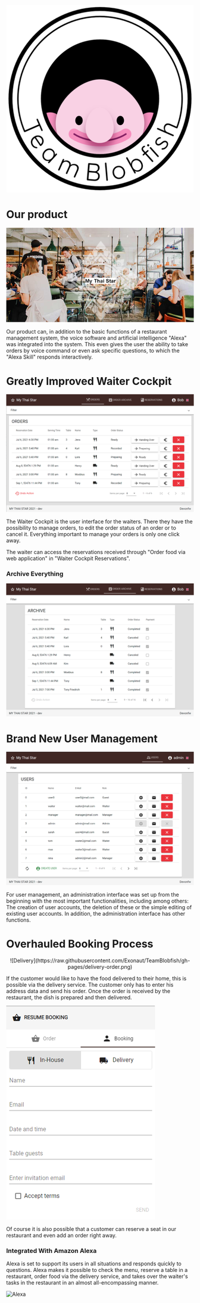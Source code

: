 ![Logo](https://raw.githubusercontent.com/Exonaut/TeamBlobfish/gh-pages/BlobfishLogoSchrift.png)
# Our product
![My Thai Star Homepage](https://raw.githubusercontent.com/Exonaut/TeamBlobfish/gh-pages/homepage.png)

Our product can, in addition to the basic functions of a restaurant management system, the voice software and artificial intelligence "Alexa" was integrated into the system. This even gives the user the ability to take orders by voice command or even ask specific questions, to which the "Alexa Skill" responds interactively.


# Greatly Improved Waiter Cockpit

![Waiter Cockpit](https://raw.githubusercontent.com/Exonaut/TeamBlobfish/gh-pages/order_cockpit.png)

The Waiter Cockpit is the user interface for the waiters. There they have the possibility to manage orders, to edit the order status of an order or to cancel it. 
Everything important to manage your orders is only one click away.

The waiter can access the reservations received through "Order food via web application" in "Waiter Cockpit Reservations".

### Archive Everything

![Archive](https://raw.githubusercontent.com/Exonaut/TeamBlobfish/gh-pages/order_archive.png)

# Brand New User Management

<p align="center">
 
  ![Admin Cockpit](https://raw.githubusercontent.com/Exonaut/TeamBlobfish/gh-pages/user_cockpit.png)
  
</p>



For user management, an administration interface was set up from the beginning with the most important functionalities, including among others:
The creation of user accounts, the deletion of these or the simple editing of existing user accounts. In addition, the administration interface has other functions.
# Overhauled Booking Process

<p align="center">
![Delivery](https://raw.githubusercontent.com/Exonaut/TeamBlobfish/gh-pages/delivery-order.png)
</p>

If the customer would like to have the food delivered to their home, this is possible via the delivery service.
The customer only has to enter his address data and send his order.
Once the order is received by the restaurant, the dish is prepared and then delivered.

![InHouse](https://raw.githubusercontent.com/Exonaut/TeamBlobfish/gh-pages/inhouse_order.png)

Of course it is also possible that a customer can reserve a seat in our restaurant and even add an order right away.

### Integrated With Amazon Alexa

Alexa is set to support its users in all situations and responds quickly to questions.
Alexa makes it possible to check the menu, reserve a table in a restaurant, order food via the delivery service, and takes over the waiter's tasks in the restaurant in an almost all-encompassing manner.

![Alexa](https://external-content.duckduckgo.com/iu/?u=http%3A%2F%2Fgsmorigin.com%2Fwp-content%2Fuploads%2F2017%2F07%2Famazon-alexa-logo.png&f=1&nofb=1)

